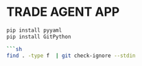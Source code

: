 # TRADE AGENT APP

```sh
pip install pyyaml
pip install GitPython

```sh
find . -type f  | git check-ignore --stdin
```
